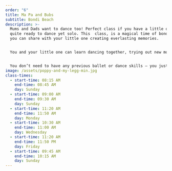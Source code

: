 ```yaml
---
order: "6"
title: Ma Pa and Bubs
subtitle: Bondi Beach
description: >-
  Mums and Dads want to dance too! Perfect class if you have a little one not
  quite ready to dance yet solo. This  class, is a magical time of bonding that
  you can share with your little one creating everlasting memories.


  You and your little one can learn dancing together, trying out new moves and testing your performance skills. Listen to the music and let little one express what they feel.


  You don’t need to have any previous ballet or dance skills – you just need to be ready to have a fabulous time with your dancer. Be ready to dance, move, sing, play and have plenty of fun – just like your little person!
image: /assets/poppy-and-my-legg-min.jpg
class-times:
  - start-time: 08:15 AM
    end-time: 08:45 AM
    day: Sunday
  - start-time: 09:00 AM
    end-time: 09:30 AM
    day: Sunday
  - start-time: 11:20 AM
    end-time: 11:50 AM
    day: Monday
  - start-time: 10:30 AM
    end-time: 11:00 AM
    day: Wednesday
  - start-time: 11:20 AM
    end-time: 11:50 PM
    day: Friday
  - start-time: 09:45 AM
    end-time: 10:15 AM
    day: Sunday
---
```

